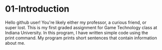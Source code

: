 # 01-Introduction

Hello github user! You're likely either my professor, a curious friend, or super lost. This is my first graded assignment for Game Technology class at Indiana University. In this program, I have written simple code using the print command. My program prints short sentences that contain information about me. 
